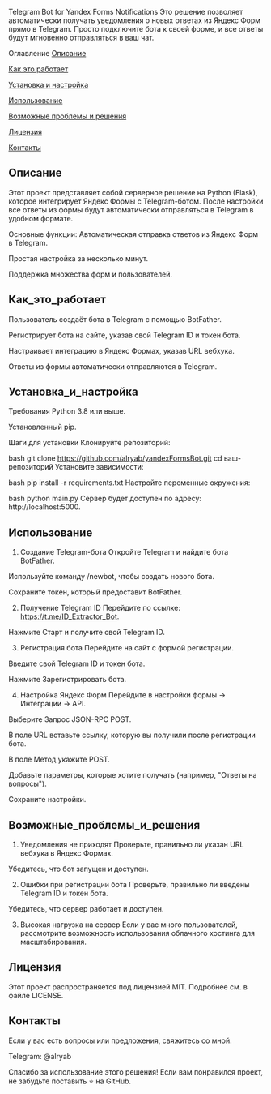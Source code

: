 Telegram Bot for Yandex Forms Notifications
Это решение позволяет автоматически получать уведомления о новых ответах из Яндекс Форм прямо в Telegram. Просто подключите бота к своей форме, и все ответы будут мгновенно отправляться в ваш чат.

Оглавление
[Описание](#Описание)

[Как это работает](#Как_это_работает)

[Установка и настройка](#Установка_и_настройка)

[Использование](#Использование)

[Возможные проблемы и решения](#Возможные_проблемы_и_решения)

[Лицензия](#Лицензия)

[Контакты](#Контакты)

## Описание
Этот проект представляет собой серверное решение на Python (Flask), которое интегрирует Яндекс Формы с Telegram-ботом. После настройки все ответы из формы будут автоматически отправляться в Telegram в удобном формате.

Основные функции:
Автоматическая отправка ответов из Яндекс Форм в Telegram.

Простая настройка за несколько минут.

Поддержка множества форм и пользователей.

## Как_это_работает
Пользователь создаёт бота в Telegram с помощью BotFather.

Регистрирует бота на сайте, указав свой Telegram ID и токен бота.

Настраивает интеграцию в Яндекс Формах, указав URL вебхука.

Ответы из формы автоматически отправляются в Telegram.

## Установка_и_настройка
Требования
Python 3.8 или выше.

Установленный pip.

Шаги для установки
Клонируйте репозиторий:

bash
git clone https://github.com/alryab/yandexFormsBot.git
cd ваш-репозиторий
Установите зависимости:

bash
pip install -r requirements.txt
Настройте переменные окружения:

bash
python main.py
Сервер будет доступен по адресу: http://localhost:5000.

## Использование
1. Создание Telegram-бота
Откройте Telegram и найдите бота BotFather.

Используйте команду /newbot, чтобы создать нового бота.

Сохраните токен, который предоставит BotFather.

2. Получение Telegram ID
Перейдите по ссылке: https://t.me/ID_Extractor_Bot.

Нажмите Старт и получите свой Telegram ID.

3. Регистрация бота
Перейдите на сайт с формой регистрации.

Введите свой Telegram ID и токен бота.

Нажмите Зарегистрировать бота.

4. Настройка Яндекс Форм
Перейдите в настройки формы → Интеграции → API.

Выберите Запрос JSON-RPC POST.

В поле URL вставьте ссылку, которую вы получили после регистрации бота.

В поле Метод укажите POST.

Добавьте параметры, которые хотите получать (например, "Ответы на вопросы").

Сохраните настройки.

## Возможные_проблемы_и_решения
1. Уведомления не приходят
Проверьте, правильно ли указан URL вебхука в Яндекс Формах.

Убедитесь, что бот запущен и доступен.

2. Ошибки при регистрации бота
Проверьте, правильно ли введены Telegram ID и токен бота.

Убедитесь, что сервер работает и доступен.

3. Высокая нагрузка на сервер
Если у вас много пользователей, рассмотрите возможность использования облачного хостинга для масштабирования.

## Лицензия
Этот проект распространяется под лицензией MIT. Подробнее см. в файле LICENSE.

## Контакты
Если у вас есть вопросы или предложения, свяжитесь со мной:

Telegram: @alryab

Спасибо за использование этого решения!
Если вам понравился проект, не забудьте поставить ⭐️ на GitHub.